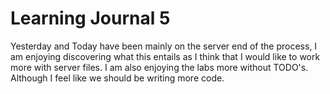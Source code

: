 # Learning Journal 5

Yesterday and Today have been mainly on the server end of the process,
I am enjoying discovering what this entails as I think that I would like to work more
with server files.
I am also enjoying the labs more without TODO's. Although I feel like we should be writing more code.
